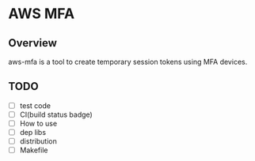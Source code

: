 # AWS MFA

## Overview
aws-mfa is a tool to create temporary session tokens using MFA devices.

## TODO
- [ ] test code
- [ ] CI(build status badge)
- [ ] How to use
- [ ] dep libs
- [ ] distribution
- [ ] Makefile